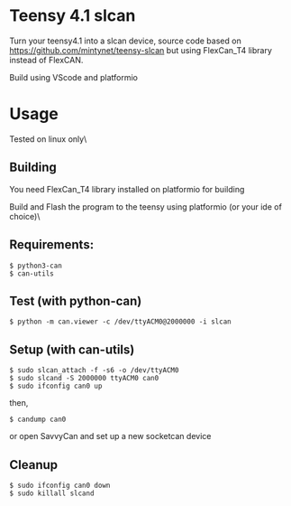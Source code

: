# Teensy 4.1 slcan
Turn your teensy4.1 into a slcan device, source code based on https://github.com/mintynet/teensy-slcan but using FlexCan_T4 library instead of FlexCAN.

Build using VScode and platformio

# Usage

Tested on linux only\

## Building
You need FlexCan_T4 library installed on platformio for building

Build and Flash the program to the teensy using platformio (or your ide of choice)\

## Requirements:
    $ python3-can
    $ can-utils

## Test (with python-can)
    
    $ python -m can.viewer -c /dev/ttyACM0@2000000 -i slcan

## Setup (with can-utils)

    $ sudo slcan_attach -f -s6 -o /dev/ttyACM0  
    $ sudo slcand -S 2000000 ttyACM0 can0  
    $ sudo ifconfig can0 up  

then,

    $ candump can0

or open SavvyCan and set up a new socketcan device 

## Cleanup

    $ sudo ifconfig can0 down  
    $ sudo killall slcand  

